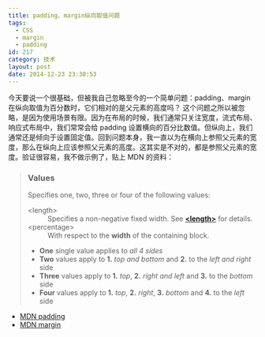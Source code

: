 ```yaml
---
title: padding、margin纵向取值问题
tags:
  - CSS
  - margin
  - padding
id: 217
category: 技术
layout: post
date: 2014-12-23 23:30:53
---
```


今天要说一个很基础，但被我自己忽略至今的一个简单问题：padding、margin 在纵向取值为百分数时，它们相对的是父元素的高度吗？ 这个问题之所以被忽略，是因为使用场景有限。因为在布局的时候，我们通常只关注宽度，流式布局、响应式布局中，我们常常会给 padding 设置横向的百分比数值。但纵向上，我们通常还是倾向于设置固定值。回到问题本身，我一直以为在横向上参照父元素的宽度，那么在纵向上应该参照父元素的高度。这其实是不对的，都是参照父元素的宽度。验证很容易，我不做示例了，贴上 MDN 的资料：

> ### Values
>
> Specifies one, two, three or four of the following values:
> <dl>
> <dt>&lt;length&gt;</dt>
> <dd>Specifies a non-negative fixed width. See <a href="https://developer.mozilla.org/en-US/docs/Web/CSS/length" target="_blank"><strong>&lt;length&gt;</strong></a> for details.</dd>
> <dt>&lt;percentage&gt;</dt>
> <dd>With respect to the <strong>width</strong> of the containing block.</dd>
> </dl>
>
> * **One** single value applies to _all 4 sides_
> * **Two** values apply to **1.** _top and bottom_ and **2.** to the _left and right_ side
> * **Three** values apply to **1.** _top_, **2.** _right and left_ and **3.** to the _bottom_ side
> * **Four** values apply to **1.** _top_, **2.** _right_, **3.** _bottom_ and **4.** to the _left_ side

* [MDN padding](https://developer.mozilla.org/en-US/docs/Web/CSS/padding "MDN padding")
* [MDN margin](https://developer.mozilla.org/en-US/docs/Web/CSS/margin "MDN margin")
